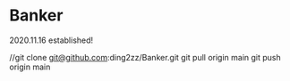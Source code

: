 # Banker
2020.11.16 established!

//git clone git@github.com:ding2zz/Banker.git
git pull origin main
git push origin main

